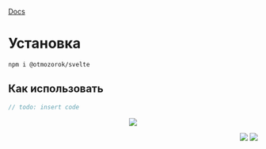 [Docs](https://otmozorok.github.io/ui/)

# Установка

```shell
npm i @otmozorok/svelte
```

## Как использовать

```js
// todo: insert code
```
<p align="center" ><img src="https://media0.giphy.com/media/v1.Y2lkPTc5MGI3NjExdTJ2aDBrajV2M3RkcjJ0N3dmcHZhMHcwOWF1Z251a2NoZ25ua2J4NCZlcD12MV9pbnRlcm5hbF9naWZfYnlfaWQmY3Q9cw/Y1q8LF4Fc6DoQYC3fi/giphy.gif" /></p>

<p align="right" >
  <a href="https://www.npmjs.com/package/@otmozorok/svelte"><img src="https://img.shields.io/npm/v/@otmozorok/svelte.svg?style=flat&label=%40otmozorok%2Fsvelte" /></a>
  <a href="https://github.com/otmozorok/ui/blob/main/LICENSE.md"><img src="https://img.shields.io/badge/license-MIT-blue.svg" /></a>
</p>